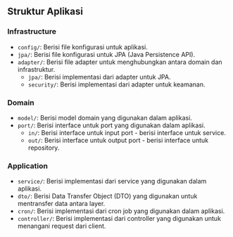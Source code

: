 ## Struktur Aplikasi
### Infrastructure
- `config/`: Berisi file konfigurasi untuk aplikasi.
- `jpa/`: Berisi file konfigurasi untuk JPA (Java Persistence API).
- `adapter/`: Berisi file adapter untuk menghubungkan antara domain dan infrastruktur.
  - `jpa/`: Berisi implementasi dari adapter untuk JPA.
  - `security/`: Berisi implementasi dari adapter untuk keamanan.

### Domain
- `model/`: Berisi model domain yang digunakan dalam aplikasi.
- `port/`: Berisi interface untuk port yang digunakan dalam aplikasi.
    - `in/`: Berisi interface untuk input port - berisi interface untuk service.
    - `out/`: Berisi interface untuk output port - berisi interface untuk repository.

### Application
- `service/`: Berisi implementasi dari service yang digunakan dalam aplikasi.
- `dto/`: Berisi Data Transfer Object (DTO) yang digunakan untuk mentransfer data antara layer.
- `cron/`: Berisi implementasi dari cron job yang digunakan dalam aplikasi.
- `controller/`: Berisi implementasi dari controller yang digunakan untuk menangani request dari client.